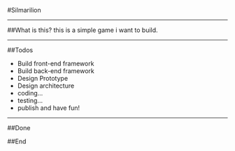 #Silmarilion
<hr/>
##What is this?
this is a simple game i want to build.
<hr/>

##Todos
<ul>
 <li>Build front-end framework</li>
 <li>Build back-end framework</li>
 <li>Design Prototype</li>
 <li>Design architecture</li>
 <li>coding...</li>
 <li>testing...</li>
 <li>publish and have fun!</li>
</ul>

<hr/>

##Done

##End
